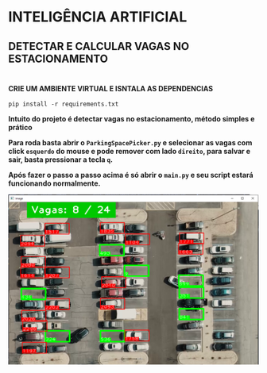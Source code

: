 # INTELIGÊNCIA ARTIFICIAL
## DETECTAR E CALCULAR VAGAS NO ESTACIONAMENTO
#
**CRIE UM AMBIENTE VIRTUAL E ISNTALA AS DEPENDENCIAS**
~~~ shell
pip install -r requirements.txt
~~~

**Intuito do projeto é detectar vagas no estacionamento, método simples e prático**

**Para roda basta abrir o `ParkingSpacePicker.py` e selecionar as vagas com click `esquerdo` do mouse e pode remover com lado `direito`, para salvar e sair, basta pressionar a tecla `q`.**

**Após fazer o passo a passo acima é só abrir o `main.py` e seu script estará funcionando normalmente.**

<img src="media/image.png">